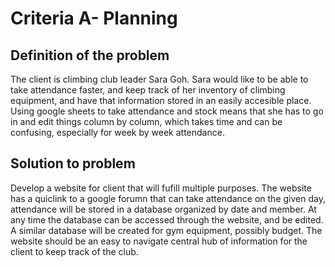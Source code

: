 # Criteria A- Planning

## Definition of the problem
The client is climbing club leader Sara Goh. Sara would like to be able to take attendance faster, and keep track of her inventory of climbing equipment, and have that information stored in an easily accesible place. Using google sheets to take attendance and stock means that she has to go in and edit things column by column, which takes time and can be confusing, especially for week by week attendance.


## Solution to problem
Develop a website for client that will fufill multiple purposes. The website has a quiclink to a google forumn that can take attendance on the given day, attendance will be stored in a database organized by date and member. At any time the database can be accessed through the website, and be edited. A similar database will be created for gym equipment, possibly budget. The website should be an easy to navigate central hub of information for the client to keep track of the club. 
